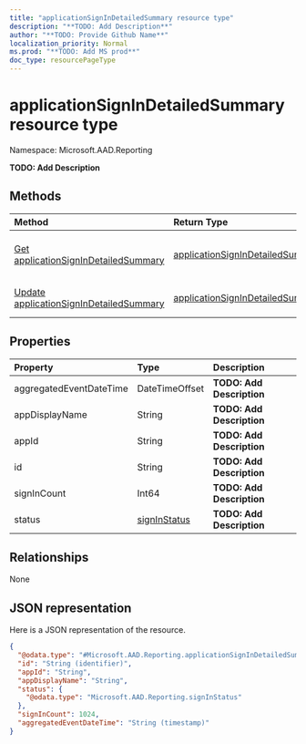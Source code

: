 ```yaml
---
title: "applicationSignInDetailedSummary resource type"
description: "**TODO: Add Description**"
author: "**TODO: Provide Github Name**"
localization_priority: Normal
ms.prod: "**TODO: Add MS prod**"
doc_type: resourcePageType
---
```


# applicationSignInDetailedSummary resource type


Namespace: Microsoft.AAD.Reporting

**TODO: Add Description**

## Methods
|Method|Return Type|Description|
|:---|:---|:---|
|[Get applicationSignInDetailedSummary](../api/microsoft.aad.reporting-applicationsignindetailedsummary-get.md)|[applicationSignInDetailedSummary](../resources/microsoft.aad.reporting-applicationsignindetailedsummary.md)|Read properties and relationships of an [applicationSignInDetailedSummary](../resources/microsoft.aad.reporting-applicationsignindetailedsummary.md) object.|
|[Update applicationSignInDetailedSummary](../api/microsoft.aad.reporting-applicationsignindetailedsummary-update.md)|[applicationSignInDetailedSummary](../resources/microsoft.aad.reporting-applicationsignindetailedsummary.md)|Update the properties of a [applicationSignInDetailedSummary](../resources/microsoft.aad.reporting-applicationsignindetailedsummary.md) object.|

## Properties
|Property|Type|Description|
|:---|:---|:---|
|aggregatedEventDateTime|DateTimeOffset|**TODO: Add Description**|
|appDisplayName|String|**TODO: Add Description**|
|appId|String|**TODO: Add Description**|
|id|String|**TODO: Add Description**|
|signInCount|Int64|**TODO: Add Description**|
|status|[signInStatus](../resources/microsoft.aad.reporting-signinstatus.md)|**TODO: Add Description**|

## Relationships
None

## JSON representation
Here is a JSON representation of the resource.
<!-- {
  "blockType": "resource",
  "keyProperty": "id",
  "@odata.type": "Microsoft.AAD.Reporting.applicationSignInDetailedSummary",
  "baseType": "",
  "openType": false
}
-->
``` json
{
  "@odata.type": "#Microsoft.AAD.Reporting.applicationSignInDetailedSummary",
  "id": "String (identifier)",
  "appId": "String",
  "appDisplayName": "String",
  "status": {
    "@odata.type": "Microsoft.AAD.Reporting.signInStatus"
  },
  "signInCount": 1024,
  "aggregatedEventDateTime": "String (timestamp)"
}
```

